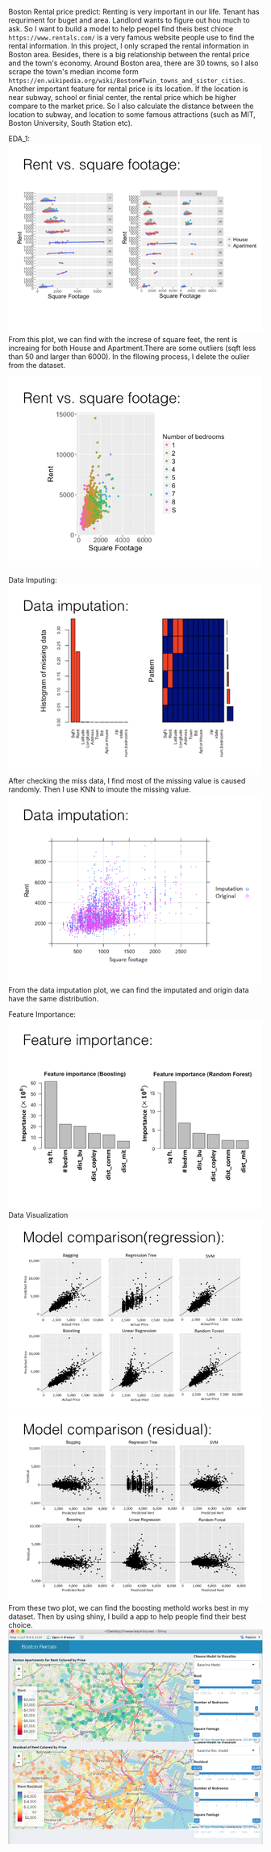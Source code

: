 Boston Rental price predict:
Renting is very important in our life. Tenant has requriment for buget and area. Landlord wants to figure out hou much to ask. So I want to build a model to help peopel find theis best chioce
`https://www.rentals.com/` is  a very famous website people use to find the rental information. In this project, I only scraped the rental information in Boston area. Besides, there is a big relationship between the rental price and the town's economy. Around Boston area, there are 30 towns, so I also scrape the town's median income form `https://en.wikipedia.org/wiki/Boston#Twin_towns_and_sister_cities`. Another important feature for rental price is its location. If the location is near subway, school or finial center, the rental price which be higher compare to the market price. So I also calculate the distance between the location to subway, and location to some famous attractions (such as MIT, Boston University, South Station etc).

EDA_1:
![](https://raw.githubusercontent.com/danwang123/Boston_Rental/master/Image/Boston%20Rental%20Price%20Prediction.003.jpeg)
From this plot, we can find with the increse of square feet, the rent is increaing for both House and Apartment.There are some outliers (sqft less than 50 and larger than 6000). In the fllowing process, I delete the oulier from the dataset.

![](https://raw.githubusercontent.com/danwang123/Boston_Rental/master/Image/Boston%20Rental%20Price%20Prediction.004.jpeg)

Data Imputing:
![](https://raw.githubusercontent.com/danwang123/Boston_Rental/master/Image/Boston%20Rental%20Price%20Prediction.005.jpeg)
After checking the miss data, I find most of the missing value is caused randomly. Then I use KNN to imoute the missing value. 
![](https://raw.githubusercontent.com/danwang123/Boston_Rental/master/Image/Boston%20Rental%20Price%20Prediction.006.jpeg)
From the data imputation plot, we can find the imputated and origin data have the same distribution.

Feature Importance:
![](https://raw.githubusercontent.com/danwang123/Boston_Rental/master/Image/Boston%20Rental%20Price%20Prediction.007.jpeg)
Data Visualization
![](https://raw.githubusercontent.com/danwang123/Boston_Rental/master/Image/Boston%20Rental%20Price%20Prediction.008.jpeg)
![](https://raw.githubusercontent.com/danwang123/Boston_Rental/master/Image/Boston%20Rental%20Price%20Prediction.009.jpeg)
From these two plot, we can find the boosting methold works best in my dataset. Then by using shiny, I build a app to help people find their best choice.
![](https://raw.githubusercontent.com/danwang123/Boston_Rental/master/Image/Screen%20Shot%20.png)
